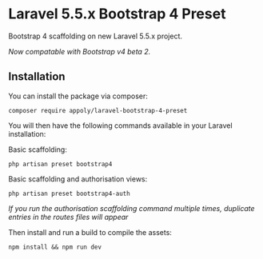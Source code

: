 # Laravel 5.5.x Bootstrap 4 Preset

Bootstrap 4 scaffolding on new Laravel 5.5.x project.

*Now compatable with Bootstrap v4 beta 2.*

## Installation

You can install the package via composer:

`composer require appoly/laravel-bootstrap-4-preset`

You will then have the following commands available in your Laravel installation:

Basic scaffolding:

`php artisan preset bootstrap4`

Basic scaffolding and authorisation views:

`php artisan preset bootstrap4-auth`

*If you run the authorisation scaffolding command multiple times, duplicate entries in the routes files will appear*

Then install and run a build to compile the assets:

`npm install && npm run dev`
